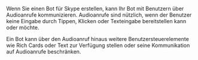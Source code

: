 Wenn Sie einen Bot für Skype erstellen, kann Ihr Bot mit Benutzern über Audioanrufe kommunizieren. Audioanrufe sind nützlich, wenn der Benutzer keine Eingabe durch Tippen, Klicken oder Texteingabe bereitstellen kann oder möchte.  

Ein Bot kann über den Audioanruf hinaus weitere Benutzersteuerelemente wie Rich Cards oder Text zur Verfügung stellen oder seine Kommunikation auf Audioanrufe beschränken.